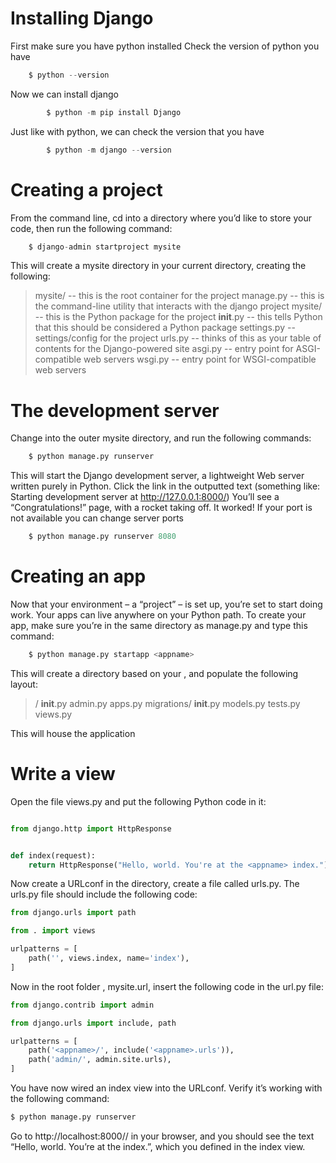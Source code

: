 # Installing Django
First make sure you have python installed
Check the version of python you have
```python
    $ python --version
```

Now we can install django
```python
		$ python -m pip install Django
```
Just like with python, we can check the version that you have
```python
		$ python -m django --version
```
# Creating a project
From the command line, cd into a directory where you’d like to store your code, then run the following command:
```python
	$ django-admin startproject mysite
```
This will create a mysite directory in your current directory, creating the following:
> mysite/ -- this is the root container for the project
    manage.py  -- this is the command-line utility that interacts with the django project
    mysite/ -- this is the Python package for the project
        __init__.py -- this tells Python that this should be considered a Python package
        settings.py -- settings/config for the project
        urls.py -- thinks of this as your table of contents for the Django-powered site
        asgi.py -- entry point for ASGI-compatible web servers
        wsgi.py -- entry point for WSGI-compatible web servers


# The development server
Change into the outer mysite directory, and run the following commands:
```python
	$ python manage.py runserver
```
This will start the Django development server, a lightweight Web server written purely in Python. Click the link in the outputted text (something like: Starting development server at http://127.0.0.1:8000/) 
You’ll see a “Congratulations!” page, with a rocket taking off. It worked!
If your port is not available you can change server ports 
```python
	$ python manage.py runserver 8080
```

# Creating an app
Now that your environment – a “project” – is set up, you’re set to start doing work.  Your apps can live anywhere on your Python path.  To create your app, make sure you’re in the same directory as manage.py and type this command:
```python
	$ python manage.py startapp <appname>
```
This will create a directory based on your <appname>, and populate the following layout:
>
>   <appname>/
    __init__.py
    admin.py
    apps.py
    migrations/
        __init__.py
    models.py
    tests.py
    views.py

This will house the <appname> application

# Write a view
Open the file views.py and put the following Python code in it:
```python

from django.http import HttpResponse


def index(request):
    return HttpResponse("Hello, world. You're at the <appname> index.")
```

Now  create a URLconf in the <appname> directory, create a file called urls.py.  The urls.py file should include the following code:
```python	
from django.urls import path

from . import views

urlpatterns = [
    path('', views.index, name='index'),
]
```
Now in the root folder , mysite.url, insert the following code in the url.py file:
```python
from django.contrib import admin

from django.urls import include, path

urlpatterns = [
    path('<appname>/', include('<appname>.urls')),
    path('admin/', admin.site.urls),
]
```

You have now wired an index view into the URLconf. Verify it’s working with the following command:
```python
$ python manage.py runserver
```
Go to http://localhost:8000/<appname>/ in your browser, and you should see the text “Hello, world. You’re at the <appname> index.”, which you defined in the index view.